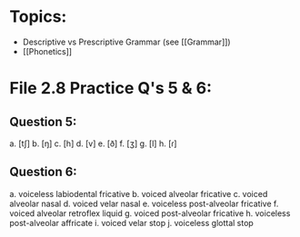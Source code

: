 # Topics:
- Descriptive vs Prescriptive Grammar (see [[Grammar]])
- [[Phonetics]]

# File 2.8 Practice Q's 5 & 6:
## Question 5:
a. [tʃ]
b. [ŋ]
c. [h]
d. [v]
e. [ð]
f. [ʒ]
g. [l]
h. [ɾ]

## Question 6:
a. voiceless labiodental fricative
b. voiced alveolar fricative
c. voiced alveolar nasal
d. voiced velar nasal
e. voiceless post-alveolar fricative
f. voiced alveolar retroflex liquid
g. voiced post-alveolar fricative
h. voiceless post-alveolar affricate
i. voiced velar stop
j. voiceless glottal stop
